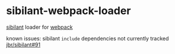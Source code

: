 # sibilant-webpack-loader

[sibilant](https://github.com/jbr/sibilant) loader for [webpack](https://github.com/webpack/webpack)

known issues: sibilant `include` dependencies not currently tracked [jbr/sibilant#91](https://github.com/jbr/sibilant/issues/91)
